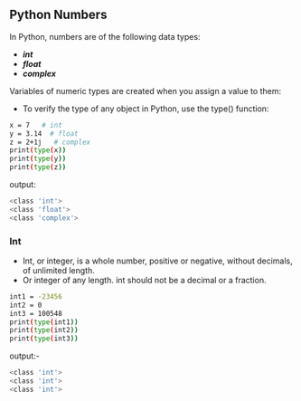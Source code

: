 ## Python Numbers
In Python, numbers are of the following data types:
- ***int***
- ***float***
- ***complex***

Variables of numeric types are created when you assign a value to them:
- To verify the type of any object in Python, use the type() function:
```bash
x = 7   # int
y = 3.14  # float
z = 2+1j   # complex
print(type(x))
print(type(y))
print(type(z))
```
output:
```bash
<class 'int'>
<class 'float'>
<class 'complex'>
```
### Int
- Int, or integer, is a whole number, positive or negative, without decimals, of unlimited length.
- Or integer of any length. int should not be a decimal or a fraction.
```bash
int1 = -23456
int2 = 0
int3 = 100548
print(type(int1))
print(type(int2))
print(type(int3))
```
output:-
```bash
<class 'int'>
<class 'int'>
<class 'int'>
```